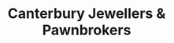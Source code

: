 ---
title: "Canterbury Jewellers & Pawnbrokers"
url: /canterbury/canterbury-jewellers-and-pawnbrokers/
shop: jewelry
---